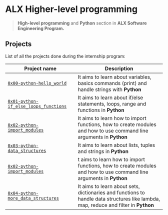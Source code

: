 # ALX Higher-level programming

> **High-level programming** and **Python** section in **ALX Software Engineering Program.**

## Projects

List of all the projects done during the internship program:

| Project name                                                                    | Description                                                                                                                         |
| ------------------------------------------------------------------------------- | ----------------------------------------------------------------------------------------------------------------------------------- |
| [`0x00-python-hello_world`](./0x00-python-hello_world/)                         | It aims to learn about variables, basics commands (print) and handle strings with **Python**                                        |
| [`0x01-python-if_else_loops_functions`](./0x01-python-if_else_loops_functions/) | It aims to learn about if/else statements, loops, range and functions in **Python**                                                 |
| [`0x02-python-import_modules`](./0x02-python-import_modules/)                   | It aims to learn how to import functions, how to create modules and how to use command line arguments in **Python**                 |
| [`0x03-python-data_structures`](./0x03-python-data_structures/)                 | It aims to learn about lists, tuples and strings in **Python**                                                                      |
| [`0x02-python-import_modules`](./0x02-python-import_modules/)                   | t aims to learn how to import functions, how to create modules and how to use command line arguments in **Python**                  |
| [`0x04-python-more_data_structures`](./0x04-python-more_data_structures/)       | It aims to learn about sets, dictionaries and functions to handle data structures like lambda, map, reduce and filter in **Python** |
